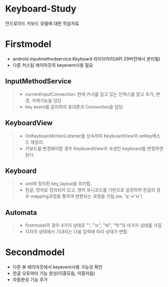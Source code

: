 # Keyboard-Study
안드로이드 키보드 모델에 대한 학습자료

# Firstmodel 
* android.inputmethodservice.Keyboard 라이브러리(API 29버전에서 분리됨)
* 다른 커스텀 레이아웃의 keyevent사용 필요

## InputMethodService
> - currentInputConnection: 현재 커서를 담고 있는 인덱스를 알고 추가, 변경, 삭제기능을 담당.
> - key event를 감지하여 휴대폰과 Connection을 담당.

## KeyboardView
> - OnKeyboardActionListener를 상속하여 KeyboardView의 onKey메소드 재정의.
> - 키보드를 변경해야할 경우 KeyboardView의 속성인 keyboard를 변경하면 된다.

## Keyboard
> - xml에 정의된 key_layout을 의미함.
> - 한글, 영어로 정의되어 있고, 영어 유니코드를 기반으로 설정하여 한글의 경우 mapping과정을 통하여 변환되는 과정을 거침.(ex. 'q'->'ㅂ')

## Automata
> - firstmodel의 경우 4가지 상태로 "", "ㅂ", "바", "박"의 네가지 상태를 가짐.
> - 각자의 상태에서 기대되는 다음 입력에 따라 상태가 변함.

# Secondmodel
* 다른 뷰 레이아웃에서 keyevent사용 가능성 확인
* 한글 오토마타 기능 완성(이중모음, 이중자음)
* 자동완성 기능 추가
